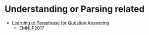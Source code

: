 # Understanding or Parsing related
* [Learning to Paraphrase for Question Answering](http://homepages.inf.ed.ac.uk/s1478528/para4qa.pdf)
  - EMNLP2017
